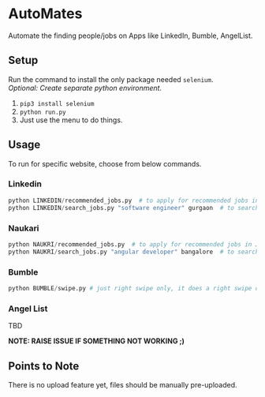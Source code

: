 # AutoMates
Automate the finding people/jobs on Apps like LinkedIn, Bumble, AngelList.


## Setup 

Run the command to install the only package needed `selenium`.  
*Optional: Create separate python environment.*

1. `pip3 install selenium`
2. `python run.py`
3. Just use the menu to do things.

## Usage

To run for specific website, choose from below commands.

### Linkedin
```python
python LINKEDIN/recommended_jobs.py  # to apply for recommended jobs in Jobs Section
python LINKEDIN/search_jobs.py "software engineer" gurgaon  # to search for jobs per location
```
### Naukari
```python
python NAUKRI/recommended_jobs.py  # to apply for recommended jobs in Jobs Section
python NAUKRI/search_jobs.py "angular developer" bangalore  # to search for jobs per location
```

### Bumble
```python
python BUMBLE/swipe.py # just right swipe only, it does a right swipe on random time, 3 secs to 13 secs.
```

### Angel List
TBD


__NOTE: RAISE ISSUE IF SOMETHING NOT WORKING ;)__

## Points to Note

There is no upload feature yet, files should be manually pre-uploaded.


